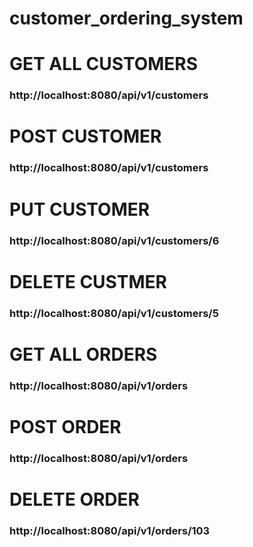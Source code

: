 # customer_ordering_system

<h1>GET ALL CUSTOMERS</h1>
<h3>http://localhost:8080/api/v1/customers</h3>

<h1>POST CUSTOMER</h1>
<h3>http://localhost:8080/api/v1/customers</h3>

<h1>PUT CUSTOMER</h1>
<h3>http://localhost:8080/api/v1/customers/6</h3>

<h1>DELETE CUSTMER </h1>
<h3>http://localhost:8080/api/v1/customers/5</h3>


<h1>GET ALL ORDERS</h1>
<h3>http://localhost:8080/api/v1/orders</h3>

<h1>POST ORDER</h1>
<h3>http://localhost:8080/api/v1/orders</h3>

<h1>DELETE ORDER</h1>
<h3>http://localhost:8080/api/v1/orders/103</h3>


